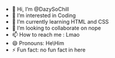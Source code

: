 - 👋 Hi, I’m @DazySoChill
- 👀 I’m interested in Coding
- 🌱 I’m currently learning HTML and CSS
- 💞️ I’m looking to collaborate on nope
- 📫 How to reach me : Lmao
- 😄 Pronouns: He\Him
- ⚡ Fun fact: no fun fact in here

<!---
DazySoChill/DazySoChill is a ✨ special ✨ repository because its `README.md` (this file) appears on your GitHub profile.
You can click the Preview link to take a look at your changes.
--->
